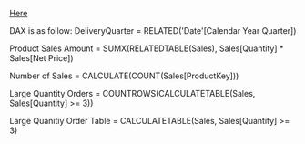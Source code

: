 [Here](https://app.powerbi.com/groups/b7a80268-ddf8-41c0-8ae4-344ccb981840/reports/40a7f44c-41c0-463e-b76e-7d8d616d11d8/ReportSection)

DAX is as follow:
DeliveryQuarter = RELATED('Date'[Calendar Year Quarter])

Product Sales Amount = SUMX(RELATEDTABLE(Sales), Sales[Quantity] * Sales[Net Price])

Number of Sales = CALCULATE(COUNT(Sales[ProductKey]))

Large Quantity Orders = COUNTROWS(CALCULATETABLE(Sales, Sales[Quantity] >= 3))

Large Quanitiy Order Table = CALCULATETABLE(Sales, Sales[Quantity] >= 3)

